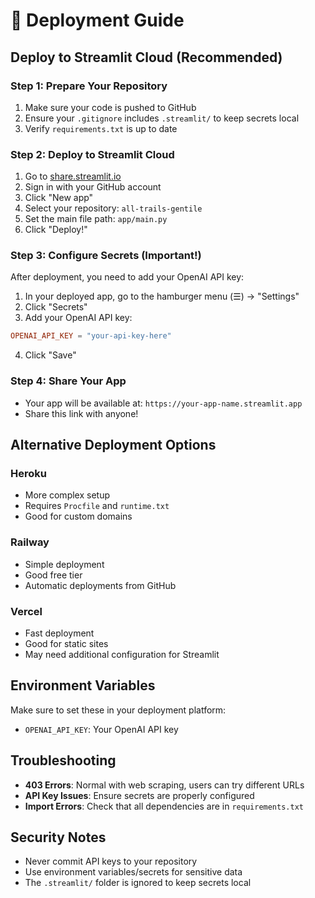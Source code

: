 # 🚀 Deployment Guide

## Deploy to Streamlit Cloud (Recommended)

### Step 1: Prepare Your Repository
1. Make sure your code is pushed to GitHub
2. Ensure your `.gitignore` includes `.streamlit/` to keep secrets local
3. Verify `requirements.txt` is up to date

### Step 2: Deploy to Streamlit Cloud
1. Go to [share.streamlit.io](https://share.streamlit.io)
2. Sign in with your GitHub account
3. Click "New app"
4. Select your repository: `all-trails-gentile`
5. Set the main file path: `app/main.py`
6. Click "Deploy!"

### Step 3: Configure Secrets (Important!)
After deployment, you need to add your OpenAI API key:

1. In your deployed app, go to the hamburger menu (☰) → "Settings"
2. Click "Secrets"
3. Add your OpenAI API key:
```toml
OPENAI_API_KEY = "your-api-key-here"
```
4. Click "Save"

### Step 4: Share Your App
- Your app will be available at: `https://your-app-name.streamlit.app`
- Share this link with anyone!

## Alternative Deployment Options

### Heroku
- More complex setup
- Requires `Procfile` and `runtime.txt`
- Good for custom domains

### Railway
- Simple deployment
- Good free tier
- Automatic deployments from GitHub

### Vercel
- Fast deployment
- Good for static sites
- May need additional configuration for Streamlit

## Environment Variables
Make sure to set these in your deployment platform:
- `OPENAI_API_KEY`: Your OpenAI API key

## Troubleshooting
- **403 Errors**: Normal with web scraping, users can try different URLs
- **API Key Issues**: Ensure secrets are properly configured
- **Import Errors**: Check that all dependencies are in `requirements.txt`

## Security Notes
- Never commit API keys to your repository
- Use environment variables/secrets for sensitive data
- The `.streamlit/` folder is ignored to keep secrets local 